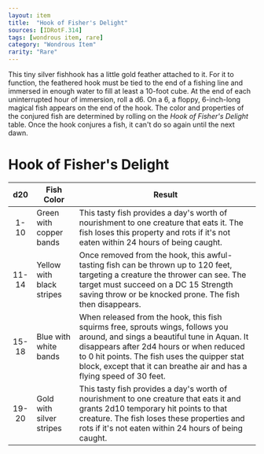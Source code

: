 ```yaml
---
layout: item
title:  "Hook of Fisher's Delight"
sources: [IDRotF.314]
tags: [wondrous item, rare]
category: "Wondrous Item"
rarity: "Rare"
---
```


This tiny silver fishhook has a little gold feather attached to it. For it to function, the feathered hook must be tied to the end of a fishing line and immersed in enough water to fill at least a 10-foot cube. At the end of each uninterrupted hour of immersion, roll a d6. On a 6, a floppy, 6-inch-long magical fish appears on the end of the hook. The color and properties of the conjured fish are determined by rolling on the _Hook of Fisher's Delight_ table. Once the hook conjures a fish, it can't do so again until the next dawn.


# Hook of Fisher's Delight

d20  | Fish Color | Result
:---:|------------|-------
1-10 | Green with copper bands | This tasty fish provides a day's worth of nourishment to one creature that eats it. The fish loses this property and rots if it's not eaten within 24 hours of being caught.
11-14 | Yellow with black stripes | Once removed from the hook, this awful-tasting fish can be thrown up to 120 feet, targeting a creature the thrower can see. The target must succeed on a DC 15 Strength saving throw or be knocked prone. The fish then disappears.
15-18 | Blue with white bands | When released from the hook, this fish squirms free, sprouts wings, follows you around, and sings a beautiful tune in Aquan. It disappears after 2d4 hours or when reduced to 0 hit points. The fish uses the quipper stat block, except that it can breathe air and has a flying speed of 30 feet.
19-20 | Gold with silver stripes | This tasty fish provides a day's worth of nourishment to one creature that eats it and grants 2d10 temporary hit points to that creature. The fish loses these properties and rots if it's not eaten within 24 hours of being caught.